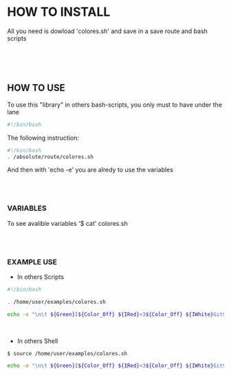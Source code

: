 # HOW TO INSTALL
<p>All you need is dowload 'colores.sh' and save in a save route and bash scripts</p>


<br><br><br>


## HOW TO USE
<p>To use this "library" in others bash-scripts, you only must to have under the lane</p>

```bash
#!/bin/bash
```

<p>The following instruction:</p>

```bash
#!/bin/bash
. /absolute/route/colores.sh
```    

<p>And then with 'echo -e' you are alredy to use the variables</p>

<br><br>

### VARIABLES
<p>To see avalible variables '$ cat' colores.sh</p>

<br><br>

### EXAMPLE USE
* In others Scripts

```bash
#!/bin/bash

. /home/user/examples/colores.sh

echo -e "\n\t ${Green}I${Color_Off} ${IRed}<3${Color_Off} ${IWhite}Git${Color_Off}${IBlack}Hub${Color_Off}\n"

```

<br>


* In others Shell

```bash
$ source /home/user/examples/colores.sh

echo -e "\n\t ${Green}I${Color_Off} ${IRed}<3${Color_Off} ${IWhite}Git${Color_Off}${IBlack}Hub${Color_Off}\n"

```